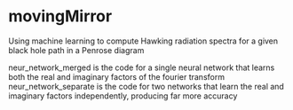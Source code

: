 # movingMirror
Using machine learning to compute Hawking radiation spectra for a given black hole path in a Penrose diagram

neur_network_merged is the code for a single neural network that learns both the real and imaginary factors of the fourier transform  
neur_network_separate is the code for two networks that learn the real and imaginary factors independently, producing far more accuracy
